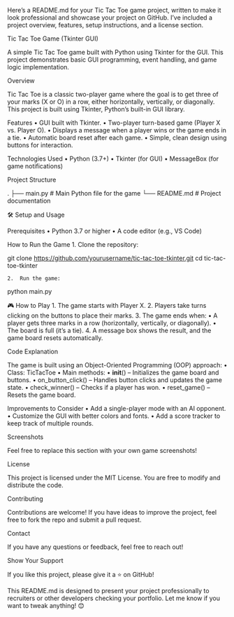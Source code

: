 Here’s a README.md for your Tic Tac Toe game project, written to make it look professional and showcase your project on GitHub. I’ve included a project overview, features, setup instructions, and a license section.

Tic Tac Toe Game (Tkinter GUI)

A simple Tic Tac Toe game built with Python using Tkinter for the GUI. This project demonstrates basic GUI programming, event handling, and game logic implementation.

Overview

Tic Tac Toe is a classic two-player game where the goal is to get three of your marks (X or O) in a row, either horizontally, vertically, or diagonally. This project is built using Tkinter, Python’s built-in GUI library.

Features
	•	GUI built with Tkinter.
	•	Two-player turn-based game (Player X vs. Player O).
	•	Displays a message when a player wins or the game ends in a tie.
	•	Automatic board reset after each game.
	•	Simple, clean design using buttons for interaction.

Technologies Used
	•	Python (3.7+)
	•	Tkinter (for GUI)
	•	MessageBox (for game notifications)

Project Structure

.
├── main.py          # Main Python file for the game
└── README.md        # Project documentation

🛠️ Setup and Usage

Prerequisites
	•	Python 3.7 or higher
	•	A code editor (e.g., VS Code)

How to Run the Game
	1.	Clone the repository:

git clone https://github.com/yourusername/tic-tac-toe-tkinter.git
cd tic-tac-toe-tkinter


	2.	Run the game:

python main.py

🎮 How to Play
	1.	The game starts with Player X.
	2.	Players take turns clicking on the buttons to place their marks.
	3.	The game ends when:
	•	A player gets three marks in a row (horizontally, vertically, or diagonally).
	•	The board is full (it’s a tie).
	4.	A message box shows the result, and the game board resets automatically.

Code Explanation

The game is built using an Object-Oriented Programming (OOP) approach:
	•	Class: TicTacToe
	•	Main methods:
	•	__init__() – Initializes the game board and buttons.
	•	on_button_click() – Handles button clicks and updates the game state.
	•	check_winner() – Checks if a player has won.
	•	reset_game() – Resets the game board.

Improvements to Consider
	•	Add a single-player mode with an AI opponent.
	•	Customize the GUI with better colors and fonts.
	•	Add a score tracker to keep track of multiple rounds.

Screenshots

Feel free to replace this section with your own game screenshots!

License

This project is licensed under the MIT License. You are free to modify and distribute the code.

Contributing

Contributions are welcome!
If you have ideas to improve the project, feel free to fork the repo and submit a pull request.

Contact

If you have any questions or feedback, feel free to reach out!

Show Your Support

If you like this project, please give it a ⭐️ on GitHub!

This README.md is designed to present your project professionally to recruiters or other developers checking your portfolio. Let me know if you want to tweak anything! 😊